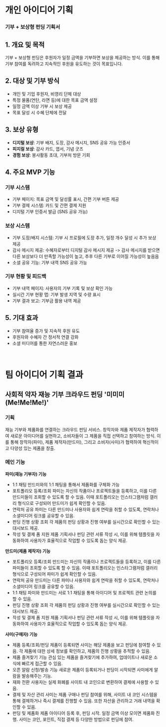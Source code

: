 # 개인 아이디어 기획
### **기부 + 보상형 펀딩 기획서**

## **1. 개요 및 목적**

기부 + 보상형 펀딩은 후원자가 일정 금액을 기부하면 보상을 제공하는 방식. 이를 통해 기부 참여를 독려하고 지속적인 후원을 유도하는 것이 목표입니다.

## **2. 대상 및 기부 방식**

- 개인 및 기업 후원자, 비영리 단체 대상
- 특정 물품(연탄, 라면 등)에 대한 목표 금액 설정
- 일정 금액 이상 기부 시 보상 제공
- 목표 달성 시 수혜 단체에 전달

## **3. 보상 유형**

- **디지털 보상**: 기부 배지, 도장, 감사 메시지, SNS 공유 가능 인증서
- **피지컬 보상**: 감사 카드, 엽서, 기념 굿즈
- **경험 보상**: 봉사활동 초대, 기부처 방문 기회

## **4. 주요 MVP 기능**

### **기부 시스템**

- 기부 페이지: 목표 금액 및 달성률 표시, 간편 기부 버튼 제공
- 기부 결제 시스템: 카드 및 간편 결제 지원
- 디지털 기부 인증서 발급 (SNS 공유 가능)

### **보상 시스템**

- 기부 도장/배지 시스템: 기부 시 프로필에 도장 추가, 일정 개수 달성 시 추가 보상 제공
- 감사 메시지 제공: 수혜자로부터 디지털 감사 메시지 제공 -> 감사 메시지를 받으면 다른 보상보다 더 만족할 가능성이 높고, 추후 다른 기부로 이어질 가능성이 높음음
- 소셜 공유 기능: 기부 내역 SNS 공유 가능

### **기부 현황 및 피드백**

- 기부 내역 페이지: 사용자의 기부 기록 및 보상 확인 가능
- 실시간 기부 현황 맵: 기부 발생 지역 및 수량 표시
- 기부 결과 보고: 기부금 활용 내역 제공

## **5. 기대 효과**

- 기부 참여율 증가 및 지속적 후원 유도
- 후원자와 수혜자 간 정서적 연결 강화
- 소셜 미디어를 통한 자연스러운 홍보

<br>

# 팀 아이디어 기획 결과

## 사회적 약자 재능 기부 크라우드 펀딩 '미미미(Me!Me!Me!)'
### 기획
재능 기부와 제품화를 연결하는 크라우드 펀딩 서비스. 창작자와 제품 제작자가 협력하여 새로운 아이디어를 실현하고, 소비자들이 그 제품을 직접 선택하고 참여하는 방식. 이를 통해 창작자(파미), 제품 제작자(만드미), 그리고 소비자(사미)가 협력하여 혁신적이고 다양성 있는 제품을 창출.

### 메인 기능
**파미(재능 기부자) 기능**
- 1:1 채팅
만드미와의 1:1 채팅을 통해서 제품화를 구체화 가능
- 포트폴리오 등록/조회
파미는 자신의 작품이나 프로젝트들을 등록하고, 이를 다른 만드미들이 조회할 수 있도록 할 수 있음. 이때 포트폴리오는 인스타그램처럼 갤러리 형식으로 구성되어 만드미가 쉽게 확인할 수 있음.
- 연락처 공유
파미는 다른 만드미나 사용자와 쉽게 연락을 취할 수 있도록, 연락처나 소셜미디어 링크를 공유할 수 있음.
- 펀딩 진행 상황 조회
각 제품의 펀딩 상황과 진행 여부를 실시간으로 확인할 수 있는 대시보드 제공.
- 작성 및 결제 폼 지원
제품 기획서나 펀딩 관련 서류 작성 시, 이를 위해 템플릿을 자동화하여 사용자가 효율적으로 작업할 수 있도록 돕는 양식 제공.

**만드미(제품 제작자) 기능**
- 포트폴리오 등록/조회
만드미는 자신의 작품이나 프로젝트들을 등록하고, 이를 다른 파미들이 조회할 수 있도록 할 수 있음. 이때 포트폴리오는 인스타그램처럼 갤러리 형식으로 구성되어 파미가 쉽게 확인할 수 있음.
- 연락처 공유
만드미는 다른 파미나 사용자와 쉽게 연락을 취할 수 있도록, 연락처나 소셜미디어 링크를 공유할 수 있음.
- 1:1 채팅
파미와 만드미는 서로 1:1 채팅을 통해 아이디어 및 프로젝트 관련 논의를 할 수 있음.
- 펀딩 진행 상황 조회
각 제품의 펀딩 상황과 진행 여부를 실시간으로 확인할 수 있는 대시보드 제공.
- 작성 및 결제 폼 지원
제품 기획서나 펀딩 관련 서류 작성 시, 이를 위해 템플릿을 자동화하여 사용자가 효율적으로 작업할 수 있도록 돕는 양식 제공.

**사미(구매자) 기능**
- 제품 등록/조회/펀딩
제품이 등록되면 사미는 해당 제품을 보고 펀딩에 참여할 수 있음. 각 제품에 대한 상세 정보를 확인하고, 제품의 진행 상황을 추적할 수 있음.
- 제품 즐겨찾기 기능
관심 있는 제품을 즐겨찾기에 추가하여, 업데이트나 새로운 소식에 빠르게 접근할 수 있음.
- 오픈 알람 신청/발송 기능
새로운 제품이 등록되거나 펀딩이 시작되면 사미에게 알람을 발송해주는 기능.
- 재화 전환
사용자는 실제 화폐를 사이트 내 코인으로 변환하여 결제에 사용할 수 있음.
- 결제 및 자산 관리
사미는 제품 구매나 펀딩 참여를 위해, 사이트 내 코인 시스템을 통해 결제하거나 즉시 결제를 진행할 수 있음. 또한 자산을 관리하고 거래 내역을 확인할 수 있음.
- 펀딩 및 제품화
제품 아이디어 등록 후, 펀딩 시작. 일정 금액 이상 모이면 제품화 진행.
사미는 코인, 포인트, 직접 결제 등 다양한 방법으로 펀딩에 참여.
</br>



